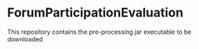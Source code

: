 # ForumParticipationEvaluation
This repository contains the pre-processing jar executable to be downloaded
